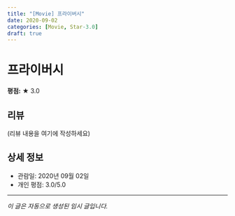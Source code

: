 ```yaml
---
title: "[Movie] 프라이버시"
date: 2020-09-02
categories: [Movie, Star-3.0]
draft: true
---
```


# 프라이버시

**평점:** ★ 3.0

## 리뷰

(리뷰 내용을 여기에 작성하세요)

## 상세 정보

- 관람일: 2020년 09월 02일
- 개인 평점: 3.0/5.0

---

*이 글은 자동으로 생성된 임시 글입니다.*
